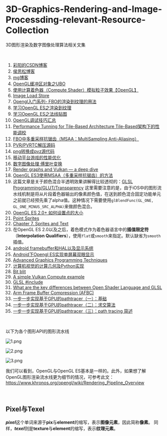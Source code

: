 # 3D-Graphics-Rendering-and-Image-Processding-relevant-Resource-Collection
3D图形渲染及数字图像处理算法相关文集

<br />

1. [彩阳的CSDN博客](http://blog.csdn.net/jiangcaiyang123/article/category/1246122)
1. [侯思松博客](http://blog.csdn.net/housisong)
1. [mg博客](https://www.cnblogs.com/minggoddess/)
1. [OpenGL缓冲区对象之UBO](https://blog.csdn.net/csxiaoshui/article/details/32101977)
1. [使用计算着色器（Compute Shader）模拟粒子效果【OpenGL】](https://blog.csdn.net/panda1234lee/article/details/70521910)
1. [Image Load Store](https://www.khronos.org/opengl/wiki/Image_Load_Store)
1. [Opengl入门系列- FBO的渲染到纹理的用法](https://blog.csdn.net/zangle260/article/details/40430929)
1. [学习OpenGL ES之渲染到纹理](https://www.jianshu.com/p/eccb53001670)
1. [学习OpenGL ES之法线贴图](https://www.jianshu.com/p/7021ac73ffd9)
1. [OpenGL调试技巧汇总](https://blog.csdn.net/zjz520yy/article/details/83034140)
1. [Performance Tunning for Tile-Based Architecture Tile-Based架构下的性能调校](http://www.cnblogs.com/gameknife/p/3515714.html)
1. [FBO中多重采样抗锯齿（MSAA：MultiSampling Anti-Aliasing）](http://blog.csdn.net/pizi0475/article/details/7932915)
1. [PVR/PVRTC解压源码](https://github.com/Volcore/quickpvr)
1. [png转换成pvz源代码](https://github.com/cjhanson/PNGPOTimizer/tree/CCZ)
1. [移动平台游戏的性能优化](http://www.csdn.net/article/2015-05-27/2824785)
1. [数字图像处理 傅里叶变换](http://blog.csdn.net/zkp0601/article/details/41295283)
1. [Render graphs and Vulkan — a deep dive](http://themaister.net/blog/2017/08/15/render-graphs-and-vulkan-a-deep-dive/)
1. [OpenGL ES3使用MSAA（多重采样抗锯齿）的方法](https://www.cnblogs.com/zenny-chen/p/5058575.html)
1. 这篇文章是关于颜色混合半透明效果讲解得比较透彻的：[GLSL Programming/GLUT/Transparency](https://en.wikibooks.org/wiki/GLSL_Programming/GLUT/Transparency)
这里需要注意的是，由于iOS中的图形流水线机制是将从片段着色器输出的像素颜色值，在送到颜色混合固定功能单元之前就已经预先乘了alpha值。这种情况下需要使用`glBlendFunc(GL_ONE, GL_ONE_MINUS_SRC_ALPHA)`来做颜色混合。
1. [OpenGL ES 2.0+ 如何设置点的大小](https://gamedev.stackexchange.com/questions/11095/opengl-es-2-0-point-sprites-size)
1.  [Point Sprites](http://www.informit.com/articles/article.aspx?p=770639&seqNum=7)
1. [Chapter 7. Sprites and Text](https://www.oreilly.com/library/view/iphone-3d-programming/9781449388133/ch07.html)
1. 在OpenGL ES 2.0以及之后，着色模式作为着色器语言中的**插值限定符**（**Interpolation Qualifiers**），使用`flat`或`smooth`来指定。默认缺省为`smooth`插值。
1. [android framebuffer和HAL以及显示系统](https://blog.csdn.net/wanglongwang201209/article/details/12616197)
1. [Android下Opengl ES实现单屏幕双眼显示](https://blog.csdn.net/u011371324/article/details/68946779)
1. [Advanced Graphics Programming Techniques](https://www.opengl.org/archives/resources/code/samples/sig99/advanced99/notes/notes.html)
1. [计算机视觉的计算几何及Python实现](https://www.toutiao.com/a6637430623361303053)
1. [Bit blit](https://en.wikipedia.org/wiki/Bit_blit)
1. [A simple Vulkan Compute example](http://www.duskborn.com/posts/a-simple-vulkan-compute-example/)
1. [GLSL \#include](https://www.gamedev.net/forums/topic/316061-glsl-include/)
1. [What are the key differences between Open Shader Language and GLSL](https://stackoverflow.com/questions/46093694/what-are-the-key-differences-between-open-shader-language-and-glsl)
1. [Arm Frame Buffer Compression (AFBC)](https://developer.arm.com/architectures/media-architectures/afbc)
1. [一步一步实现基于GPU的pathtracer（一）：基础](https://www.cnblogs.com/time-flow1024/p/6943508.html)
1. [一步一步实现基于GPU的pathtracer（二）：求交算法](https://www.cnblogs.com/time-flow1024/p/6944203.html)
1. [一步一步实现基于GPU的pathtracer（三）：path tracing 简述](https://www.cnblogs.com/time-flow1024/p/9974702.html)

<br />

以下为各个图形API的图形流水线

![1.png](https://github.com/zenny-chen/3D-Graphics-Rendering-and-Image-Processding-relevant-Resource-Collection/blob/master/1.png)

![2.png](https://github.com/zenny-chen/3D-Graphics-Rendering-and-Image-Processding-relevant-Resource-Collection/blob/master/2.png)

![3.png](https://github.com/zenny-chen/3D-Graphics-Rendering-and-Image-Processding-relevant-Resource-Collection/blob/master/3.png)

我们可以看到，OpenGL与OpenGL ES基本是一样的。此外，如果想了解OpenGL图形渲染流水线更为细节的情况，可参考此文：https://www.khronos.org/opengl/wiki/Rendering_Pipeline_Overview

<br />

## Pixel与Texel

***pixel***这个单词来源于**pix**与**element**的缩写，表示**图像元素**，因此简称**像素**。
同样，***texel***则是**texture**与**element**的缩写，表示**纹理元素**。


